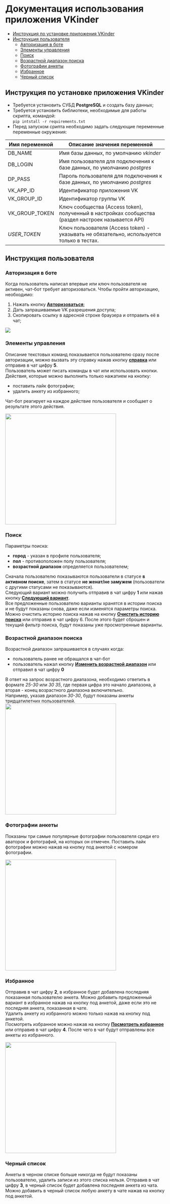 # Документация использования приложения VKinder <a name="TOC"></a>
<!-- TOC -->
* [Инструкция по установке приложения VKinder](#installation_guide)
* [Инструкция пользователя](#user_guide)
  * [Авторизация в боте](#user_auth)
  * [Элементы управления](#user_interface)
  * [Поиск](#user_search)
  * [Возрастной диапазон поиска](#user_search_age_params)
  * [Фотографии анкеты](#profile_photos)
  * [Избранное](#favorites)
  * [Черный список](#blacklist)
<!-- TOC -->
## Инструкция по установке приложения VKinder <a name="installation_guide"></a>
- Требуется установить СУБД **PostgreSQL** и создать базу данных;
- Требуется установить библиотеки, необходимые для работы скрипта, командой:  
`pip intstall -r requirements.txt`
- Перед запуском срипта необходимо задать следующие переменные переменные окружения:

| Имя переменной | Описание значения переменной                                                                        |
|----------------|-----------------------------------------------------------------------------------------------------|
| DB_NAME        | Имя базы данных, по умолчанию *vkinder*                                                             |
| DB_LOGIN       | Имя пользователя для подключения к базе данных, по умолчанию *postgres*                             |
| DP_PASS        | Пароль пользователя для подключения к базе данных, по умолчанию *postgres*                          |
| VK_APP_ID      | Идентификатор приложения VK                                                                         |
| VK_GROUP_ID    | Идентификатор группы VK                                                                             |
| VK_GROUP_TOKEN | Ключ сообщества (Access token), полученный в настройках сообщества (раздел настроек называется API) |
| *USER_TOKEN*   | Ключ пользователя (Access token) - указывать не обязательно, используется только в тестах.          |

## Инструкция пользователя <a name="user_guide"></a>
### Авторизация в боте <a name="user_auth"></a>
Когда пользователь написал впервые или ключ пользователя не активен, чат-бот требует авторизоваться.
Чтобы пройти авторизацию, необходимо:
1. Нажать кнопку <u>**Авторизоваться**</u>;
2. Дать запрашиваемые VK разрешения доступа;
3. Скопировать ссылку в адресной строке браузера и отправить её в чат;

![](doc_auth.jpg?raw=true)

### Элементы управления <a name="user_interface"></a>
Описание текстовых команд показывается пользователю сразу после авторизации, 
можно вызвать эту справку нажав кнопку <u>**справка**</u> или отправив в чат цифру **5**.  
Пользователь может писать команды в чат или использовать кнопки. Действия, которые можно выполнить только нажатием на кнопку:
- поставить лайк фотографии;
- удалить анкету из избранного;

Чат-бот реагирует на каждое действие пользователя и сообщает о результате этого действия.

<img src="doc_menu.jpg?raw=true" width="350" />

### Поиск <a name="user_search"></a>
Параметры поиска:
- **город** - указан в профиле пользователя;
- **пол** - противоположен полу пользователя;
- **возрастной диапазон** определяется пользователем;  

Сначала пользователю показываются пользователи в статусе **в активном поиске**, затем в статусе **не женат/не замужем** 
(пользователи с другими статусами не показываются).  
Следующий вариант можно получить отправив в чат цифру **1** или нажав кнопку <u>**Следующий вариант**</u>.  
Все предложенные пользователю варианты хранятся в истории поиска и не будут показаны снова, 
даже если изменятся параметры поиска. 
Можно очистить историю поиска нажав на кнопку <u>**Очистить историю поиска**</u> или отправив в чат цифру 6. 
После этого будет сброшен и текущий фильтр поиска, будут показаны уже просмотренные варианты.
### Возрастной диапазон поиска <a name="user_search_age_params"></a>
Возрастной диапазон запрашивается в случаях когда:
- пользователь ранее не обращался в чат-бот
- пользователь нажал кнопку <u>**Изменить возрастной диапазон**</u> или отправил в чат цифру **0**

В ответ на запрос возрастного диапазона, необходимо ответить в формате *25-30* или *30 35*, 
где первая цифра это начало диапазона, а вторая - конец возрастного диапазона включительно.   
Например, указав диапазон *30-30*, будут показаны анкеты тридцатилетних пользователей.
<img src="https://github.com/fdm1try/VKinder/blob/main/docs/doc_age_request.jpg?raw=true" width="350" />
### Фотографии анкеты <a name="profile_photos"></a>
Показаны три самые популярные фотографии пользователя среди его аваторок и фотографий, на которых он отмечен.
Поставить лайк фотографии можно нажав на кнопку под анкетой c номером фотографии.

<img src="doc_profile_photos.jpg?raw=true" width="350" />

### Избранное <a name="favorites"></a>
Отправив в чат цифру **2**, в избранное будет добавлена последняя показанная пользователю анкета.
Можно добавить предложенный вариант в избранное нажав на кнопку под анкетой, 
даже если это не последняя анкета, показанная в чате.  
Удалить анкету из избранного можно только нажав на кнопку под анкетой.  
Посмотреть избранное можно нажав на кнопку <u>**Посмотреть избранное**</u> или отправив в чат цифру **4**. 
После чего в чат будут отправлены все анкеты из избранного.

<img src="doc_favorites.jpg?raw=true" width="350" />  


### Черный список <a name="blacklist"></a>
Анкеты в черном списке больше никогда не будут показаны пользователю, удалить записи из этого списка нельзя.
Отправив в чат цифру **3**, в черный список будет добавлена последняя анкета из чата.
Можно добавить в черный список любую анкету в чате нажав на кнопку под анкетой.

